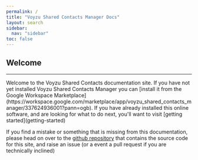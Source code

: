 ```yaml
---
permalink: /
title: "Voyzu Shared Contacts Manager Docs"
layout: search
sidebar:
  nav: "sidebar"
toc: false
---
```

## Welcome
<hr/>
Welcome to the Voyzu Shared Contacts documentation site.  If you have not yet installed Voyzu Shared Contacts Manager you can [install it from the Google Workspace Marketplace](https://workspace.google.com/marketplace/app/voyzu_shared_contacts_manager/337624936001?pann=ogb).  If you have already installed this online software, and are looking for what to do next, you'll want to visit [getting started](getting-started)

If you find a mistake or something that is missing from this documentation, please head on over to the [github repository](https://github.com/chrisjameslennon/mm/) that contains the source code for this site, and raise an issue (or a event a pull request if you are technically inclined)
